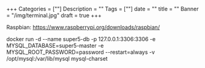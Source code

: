 +++
Categories = [""]
Description = ""
Tags = [""]
date = ""
title = ""
Banner = "/img/terminal.jpg"
draft = true
+++

Raspbian:
https://www.raspberrypi.org/downloads/raspbian/



docker run -d --name super5-db -p 127.0.0.1:3306:3306 -e MYSQL_DATABASE=super5-master -e MYSQL_ROOT_PASSWORD=password --restart=always -v /opt/mysql:/var/lib/mysql mysql-charset